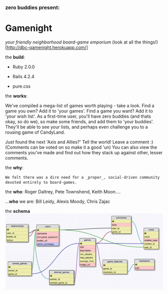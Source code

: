 <!-- == README

This README would normally document whatever steps are necessary to get the
application up and running.

Things you may want to cover:

* Ruby version

* System dependencies

* Configuration

* Database creation

* Database initialization

* How to run the test suite

* Services (job queues, cache servers, search engines, etc.)

* Deployment instructions

* ...
 -->


### zero buddies present:

# Gamenight

_your friendly neighborhood board-game emporium_
  (look at all the things!)[http://dbc-gamenight.herokuapp.com/]

the **build**:

* Ruby 2.0.0

* Rails 4.2.4

* pure.css

the **works**:

   We've compiled a mega-list of games worth playing - take a look.  Find a game you own?
   Add it to 'your games'. Find a game you want? Add it to 'your wish list'.  As a first-time
   user, you'll have zero buddies (and thats okay, so do we), so make some friends, and add them to 'your buddies'.  They'll be able to see your lists, and perhaps even challenge you
   to a rousing game of CandyLand.  

   Just found the next 'Axis and Allies?'  Tell the world! Leave a comment :) 
   (Comments can be voted on so make it a good 'un)
   You can also view the comments you've made and find out how they stack up against other, lesser comments.  


the **why**:

    We felt there was a dire need for a _proper_, social-driven community devoted entirely to board-games.

the **who**:
Roger Daltrey, Pete Townshend, Keith Moon....

...**who** we are:
Bill Leidy, Alexis Moody, Chris Zajac

the **schema**
![alt-text](gamenight_schema.png "Schema")






